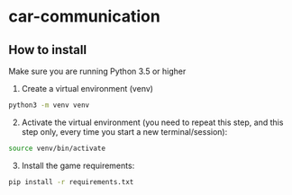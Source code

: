# car-communication

## How to install

Make sure you are running Python 3.5 or higher

1. Create a virtual environment (venv)
```bash
python3 -m venv venv
```

2. Activate the virtual environment (you need to repeat this step, and this step only, every time you start a new terminal/session):
```bash
source venv/bin/activate
```

3. Install the game requirements:
```bash
pip install -r requirements.txt
```